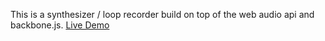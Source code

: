This is a synthesizer / loop recorder build on top of the web audio api and backbone.js.   [Live Demo](http://grooveclock.com)

